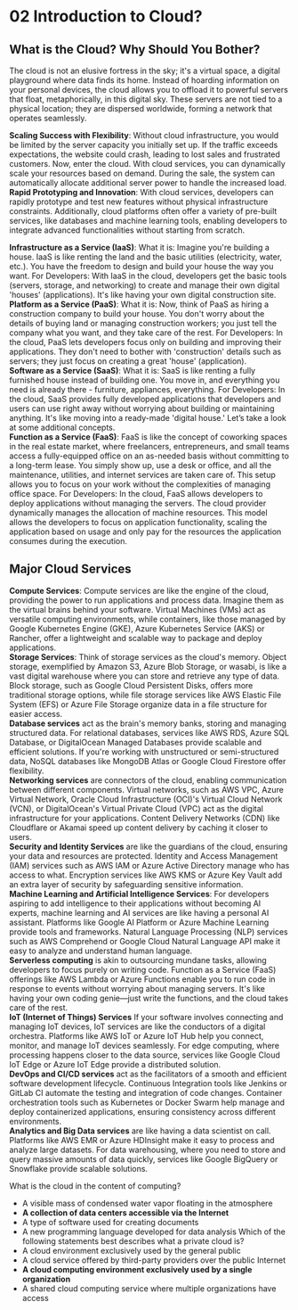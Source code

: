 # 02 Introduction to Cloud?
## What is the Cloud? Why Should You Bother?
The cloud is not an elusive fortress in the sky; it's a virtual space, a digital playground where data finds its home. Instead of hoarding information on your personal devices, the cloud allows you to offload it to powerful servers that float, metaphorically, in this digital sky. These servers are not tied to a physical location; they are dispersed worldwide, forming a network that operates seamlessly.  

**Scaling Success with Flexibility**: Without cloud infrastructure, you would be limited by the server capacity you initially set up. If the traffic exceeds expectations, the website could crash, leading to lost sales and frustrated customers. Now, enter the cloud. With cloud services, you can dynamically scale your resources based on demand. During the sale, the system can automatically allocate additional server power to handle the increased load. **Rapid Prototyping and Innovation**: With cloud services, developers can rapidly prototype and test new features without physical infrastructure constraints. Additionally, cloud platforms often offer a variety of pre-built services, like databases and machine learning tools, enabling developers to integrate advanced functionalities without starting from scratch. 

**Infrastructure as a Service (IaaS)**: What it is: Imagine you're building a house. IaaS is like renting the land and the basic utilities (electricity, water, etc.). You have the freedom to design and build your house the way you want. For Developers: With IaaS in the cloud, developers get the basic tools (servers, storage, and networking) to create and manage their own digital 'houses' (applications). It's like having your own digital construction site.  
**Platform as a Service (PaaS)**: What it is: Now, think of PaaS as hiring a construction company to build your house. You don't worry about the details of buying land or managing construction workers; you just tell the company what you want, and they take care of the rest. For Developers: In the cloud, PaaS lets developers focus only on building and improving their applications. They don't need to bother with 'construction' details such as servers; they just focus on creating a great 'house' (application).  
**Software as a Service (SaaS)**: What it is: SaaS is like renting a fully furnished house instead of building one. You move in, and everything you need is already there - furniture, appliances, everything. For Developers: In the cloud, SaaS provides fully developed applications that developers and users can use right away without worrying about building or maintaining anything. It's like moving into a ready-made 'digital house.' Let’s take a look at some additional concepts.  
**Function as a Service (FaaS)**: FaaS is like the concept of coworking spaces in the real estate market, where freelancers, entrepreneurs, and small teams access a fully-equipped office on an as-needed basis without committing to a long-term lease. You simply show up, use a desk or office, and all the maintenance, utilities, and internet services are taken care of. This setup allows you to focus on your work without the complexities of managing office space. For Developers: In the cloud, FaaS allows developers to deploy applications without managing the servers. The cloud provider dynamically manages the allocation of machine resources. This model allows the developers to focus on application functionality, scaling the application based on usage and only pay for the resources the application consumes during the execution.  
## Major Cloud Services
**Compute Services**: Compute services are like the engine of the cloud, providing the power to run applications and process data. Imagine them as the virtual brains behind your software. Virtual Machines (VMs) act as versatile computing environments, while containers, like those managed by Google Kubernetes Engine (GKE), Azure Kubernetes Service (AKS) or Rancher, offer a lightweight and scalable way to package and deploy applications.  
**Storage Services**: Think of storage services as the cloud's memory. Object storage, exemplified by Amazon S3, Azure Blob Storage, or wasabi, is like a vast digital warehouse where you can store and retrieve any type of data. Block storage, such as Google Cloud Persistent Disks, offers more traditional storage options, while file storage services like AWS Elastic File System (EFS) or Azure File Storage organize data in a file structure for easier access.  
**Database services** act as the brain's memory banks, storing and managing structured data. For relational databases, services like AWS RDS, Azure SQL Database, or DigitalOcean Managed Databases provide scalable and efficient solutions. If you're working with unstructured or semi-structured data, NoSQL databases like MongoDB Atlas or Google Cloud Firestore offer flexibility.  
**Networking services** are connectors of the cloud, enabling communication between different components. Virtual networks, such as AWS VPC, Azure Virtual Network, Oracle Cloud Infrastructure (OCI)'s Virtual Cloud Network (VCN), or DigitalOcean's Virtual Private Cloud (VPC) act as the digital infrastructure for your applications. Content Delivery Networks (CDN) like Cloudflare or Akamai speed up content delivery by caching it closer to users.  
**Security and Identity Services** are like the guardians of the cloud, ensuring your data and resources are protected. Identity and Access Management (IAM) services such as AWS IAM or Azure Active Directory manage who has access to what. Encryption services like AWS KMS or Azure Key Vault add an extra layer of security by safeguarding sensitive information.  
**Machine Learning and Artificial Intelligence Services**: For developers aspiring to add intelligence to their applications without becoming AI experts, machine learning and AI services are like having a personal AI assistant. Platforms like Google AI Platform or Azure Machine Learning provide tools and frameworks. Natural Language Processing (NLP) services such as AWS Comprehend or Google Cloud Natural Language API make it easy to analyze and understand human language.  
**Serverless computing** is akin to outsourcing mundane tasks, allowing developers to focus purely on writing code. Function as a Service (FaaS) offerings like AWS Lambda or Azure Functions enable you to run code in response to events without worrying about managing servers. It's like having your own coding genie—just write the functions, and the cloud takes care of the rest.  
**IoT (Internet of Things) Services** If your software involves connecting and managing IoT devices, IoT services are like the conductors of a digital orchestra. Platforms like AWS IoT or Azure IoT Hub help you connect, monitor, and manage IoT devices seamlessly. For edge computing, where processing happens closer to the data source, services like Google Cloud IoT Edge or Azure IoT Edge provide a distributed solution.  
**DevOps and CI/CD services** act as the facilitators of a smooth and efficient software development lifecycle. Continuous Integration tools like Jenkins or GitLab CI automate the testing and integration of code changes. Container orchestration tools such as Kubernetes or Docker Swarm help manage and deploy containerized applications, ensuring consistency across different environments.  
**Analytics and Big Data services** are like having a data scientist on call. Platforms like AWS EMR or Azure HDInsight make it easy to process and analyze large datasets. For data warehousing, where you need to store and query massive amounts of data quickly, services like Google BigQuery or Snowflake provide scalable solutions.  

What is the cloud in the content of computing?
- A visible mass of condensed water vapor floating in the atmosphere
- **A collection of data centers accessible via the Internet**
- A type of software used for creating documents
- A new programming language developed for data analysis
Which of the following statements best describes what a private cloud is?
- A cloud environment exclusively used by the general public
- A cloud service offered by third-party providers over the public Internet
- **A cloud computing environment exclusively used by a single organization**
- A shared cloud computing service where multiple organizations have access
